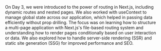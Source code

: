 On Day 3, we were introduced to the power of routing in Next.js, including dynamic routes and nested pages. We also worked with useContext to manage global state across our application, which helped in passing data efficiently without prop drilling. The focus was on learning how to structure a multi-page application with Next.js's file-based routing system and understanding how to render pages conditionally based on user interaction or data. We also explored how to handle server-side rendering (SSR) and static site generation (SSG) for improved performance and SEO.
